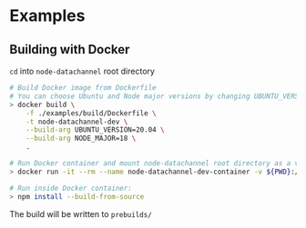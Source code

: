 # Examples

## Building with Docker

`cd` into `node-datachannel` root directory

```sh
# Build Docker image from Dockerfile
# You can choose Ubuntu and Node major versions by changing UBUNTU_VERSION and NODE_MAJOR
> docker build \
    -f ./examples/build/Dockerfile \
    -t node-datachannel-dev \
    --build-arg UBUNTU_VERSION=20.04 \
    --build-arg NODE_MAJOR=18 \
    .

# Run Docker container and mount node-datachannel root directory as a volume to the container
> docker run -it --rm --name node-datachannel-dev-container -v ${PWD}:/home/node-datachannel node-datachannel-dev /bin/bash

# Run inside Docker container:
> npm install --build-from-source
```

The build will be written to `prebuilds/`
